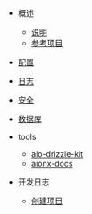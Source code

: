 - 概述
  - [说明](docs/summary/index)
  - [参考项目](docs/summary/reference)


- [配置](docs/config/aiofc-config)

- [日志](docs/config/aiofc-config)

- [安全](docs/config/aiofc-config)

- [数据库](docs/config/aiofc-config)

- tools
  - [aio-drizzle-kit](docs/tools/aio-drizzle-kit/index)
  - [aionx-docs](docs/tools/docsify/index)

- 开发日志
  - [创建项目](docs/deving)

